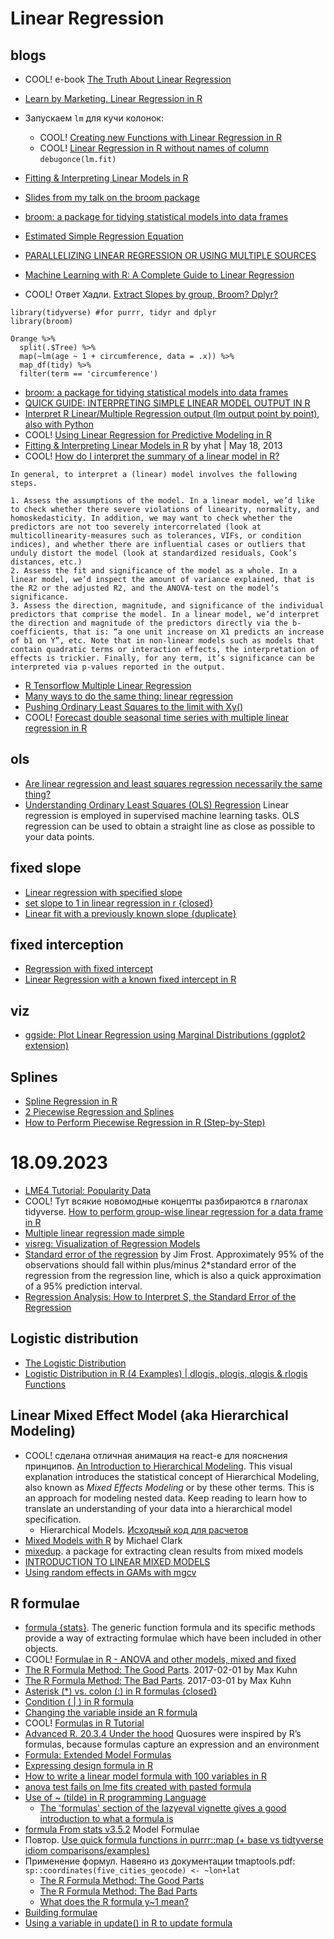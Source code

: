 
# Linear Regression
## blogs
- COOL! e-book [The Truth About Linear Regression](https://www.stat.cmu.edu/~cshalizi/TALR/)
- [Learn by Marketing. Linear Regression in R](https://www.learnbymarketing.com/tutorials/linear-regression-in-r/)

- Запускаем `lm` для кучи колонок:
	- COOL! [Creating new Functions with Linear Regression in R](https://stackoverflow.com/questions/38175775/creating-new-functions-with-linear-regression-in-r)
	- COOL! [Linear Regression in R without names of column](https://stackoverflow.com/questions/43004888/linear-regression-in-r-without-names-of-column)
`debugonce(lm.fit)`

- [Fitting & Interpreting Linear Models in R](http://blog.yhat.com/posts/r-lm-summary.html)
- [Slides from my talk on the broom package](http://varianceexplained.org/r/broom-slides/)
- [broom: a package for tidying statistical models into data frames](http://varianceexplained.org/r/broom-intro/)
- [Estimated Simple Regression Equation](http://www.r-tutor.com/elementary-statistics/simple-linear-regression/estimated-simple-regression-equation)
- [PARALLELIZING LINEAR REGRESSION OR USING MULTIPLE SOURCES](https://freakonometrics.hypotheses.org/53283)
- [Machine Learning with R: A Complete Guide to Linear Regression](https://appsilon.com/r-linear-regression/)
- COOL! Ответ Хадли. [Extract Slopes by group, Broom? Dplyr?](https://community.rstudio.com/t/extract-slopes-by-group-broom-dplyr/2751)
```
library(tidyverse) #for purrr, tidyr and dplyr
library(broom)

Orange %>%
  split(.$Tree) %>%
  map(~lm(age ~ 1 + circumference, data = .x)) %>%
  map_df(tidy) %>%
  filter(term == 'circumference')
```
- [broom: a package for tidying statistical models into data frames](http://varianceexplained.org/r/broom-intro/)
- [QUICK GUIDE: INTERPRETING SIMPLE LINEAR MODEL OUTPUT IN R](https://feliperego.github.io/blog/2015/10/23/Interpreting-Model-Output-In-R)
- [Interpret R Linear/Multiple Regression output (lm output point by point), also with Python](https://medium.com/@vineetjaiswal/interpret-r-linear-multiple-regression-output-lm-output-point-by-point-also-with-python-8e53b2ee2a40)
- COOL! [Using Linear Regression for Predictive Modeling in R](https://www.dataquest.io/blog/statistical-learning-for-predictive-modeling-r/)
- [Fitting & Interpreting Linear Models in R](http://blog.yhat.com/posts/r-lm-summary.html) by yhat | May 18, 2013
- COOL! [How do I interpret the summary of a linear model in R?](https://www.quora.com/How-do-I-interpret-the-summary-of-a-linear-model-in-R)
```
In general, to interpret a (linear) model involves the following steps.

1. Assess the assumptions of the model. In a linear model, we’d like to check whether there severe violations of linearity, normality, and homoskedasticity. In addition, we may want to check whether the predictors are not too severely intercorrelated (look at multicollinearity-measures such as tolerances, VIFs, or condition indices), and whether there are influential cases or outliers that unduly distort the model (look at standardized residuals, Cook’s distances, etc.)
2. Assess the fit and significance of the model as a whole. In a linear model, we’d inspect the amount of variance explained, that is the R2 or the adjusted R2, and the ANOVA-test on the model’s significance.
3. Assess the direction, magnitude, and significance of the individual predictors that comprise the model. In a linear model, we’d interpret the direction and magnitude of the predictors directly via the b-coefficients, that is: “a one unit increase on X1 predicts an increase of b1 on Y”, etc. Note that in non-linear models such as models that contain quadratic terms or interaction effects, the interpretation of effects is trickier. Finally, for any term, it’s significance can be interpreted via p-values reported in the output.
```
- [R Tensorflow Multiple Linear Regression](https://blog.alpha-analysis.com/2019/08/r-tensorflow-multiple-linear-regression.html)
- [Many ways to do the same thing: linear regression](https://statisticaloddsandends.wordpress.com/2019/04/08/many-ways-to-do-the-same-thing-linear-regression/)
- [Pushing Ordinary Least Squares to the limit with Xy()](https://www.statworx.com/de/blog/pushing-ordinary-least-squares-to-the-limit-with-xy/)
- COOL! [Forecast double seasonal time series with multiple linear regression in R](https://petolau.github.io/Forecast-double-seasonal-time-series-with-multiple-linear-regression-in-R/)

## ols
- [Are linear regression and least squares regression necessarily the same thing?](https://stats.stackexchange.com/questions/523708/are-linear-regression-and-least-squares-regression-necessarily-the-same-thing)
- [Understanding Ordinary Least Squares (OLS) Regression](https://builtin.com/data-science/ols-regression)
Linear regression is employed in supervised machine learning tasks. OLS regression can be used to obtain a straight line as close as possible to your data points.

## fixed slope
- [Linear regression with specified slope](https://stackoverflow.com/questions/33292969/linear-regression-with-specified-slope)
- [set slope to 1 in linear regression in r {closed}](https://stats.stackexchange.com/questions/158821/set-slope-to-1-in-linear-regression-in-r)
- [Linear fit with a previously known slope {duplicate}](https://stackoverflow.com/questions/20709432/linear-fit-with-a-previously-known-slope)

## fixed interception
- [Regression with fixed intercept](https://stats.stackexchange.com/questions/393414/regression-with-fixed-intercept)
- [Linear Regression with a known fixed intercept in R](https://stackoverflow.com/questions/7333203/linear-regression-with-a-known-fixed-intercept-in-r)

## viz
- [ggside: Plot Linear Regression using Marginal Distributions (ggplot2 extension)](https://www.business-science.io/code-tools/2021/05/18/marginal_distributions.html)


## Splines
- [Spline Regression in R](https://medium.com/analytics-vidhya/spline-regression-in-r-960ca82aa62c)
- [2 Piecewise Regression and Splines](https://bookdown.org/tpinto_home/Beyond-Linearity/piecewise-regression-and-splines.html)
- [How to Perform Piecewise Regression in R (Step-by-Step)](https://www.statology.org/piecewise-regression-in-r/)


# 18.09.2023
- [LME4 Tutorial: Popularity Data](https://www.rensvandeschoot.com/tutorials/lme4/)
- COOL! Тут всякие новомодные концепты разбираются в глаголах tidyverse. [How to perform group-wise linear regression for a data frame in R](https://community.rstudio.com/t/how-to-perform-group-wise-linear-regression-for-a-data-frame-in-r/158783)
- [Multiple linear regression made simple](https://statsandr.com/blog/multiple-linear-regression-made-simple/)
- [visreg: Visualization of Regression Models](https://cran.r-project.org/web/packages/visreg/index.html)
- [Standard error of the regression](https://statisticsbyjim.com/glossary/standard-error-regression/) by Jim Frost. Approximately 95% of the observations should fall within plus/minus 2*standard error of the regression from the regression line, which is also a quick approximation of a 95% prediction interval.
- [Regression Analysis: How to Interpret S, the Standard Error of the Regression](https://blog.minitab.com/en/adventures-in-statistics-2/regression-analysis-how-to-interpret-s-the-standard-error-of-the-regression)

## Logistic distribution
- [The Logistic Distribution](https://stat.ethz.ch/R-manual/R-devel/library/stats/html/Logistic.html)
- [Logistic Distribution in R (4 Examples) | dlogis, plogis, qlogis & rlogis Functions](https://statisticsglobe.com/logistic-distribution-in-r-dlogis-plogis-qlogis-rlogis)


## Linear Mixed Effect Model (aka Hierarchical Modeling)
- COOL! сделана отличная анимация на react-е для пояснения принципов. [An Introduction to Hierarchical Modeling](https://mfviz.com/hierarchical-models/).
This visual explanation introduces the statistical concept of Hierarchical Modeling, also known as _Mixed Effects Modeling_ or by these other terms. This is an approach for modeling nested data. Keep reading to learn how to translate an understanding of your data into a hierarchical model specification.
	- Hierarchical Models. [Исходный код для расчетов](https://github.com/mkfreeman/hierarchical-models/)
- [Mixed Models with R](https://m-clark.github.io/mixed-models-with-R/) by Michael Clark
- [mixedup](https://m-clark.github.io/mixedup/index.html). a package for extracting clean results from mixed models
- [INTRODUCTION TO LINEAR MIXED MODELS](https://ourcodingclub.github.io/tutorials/mixed-models/)
- [Using random effects in GAMs with mgcv](https://fromthebottomoftheheap.net/2021/02/02/random-effects-in-gams/)


## R formulae
- [formula {stats}](https://stat.ethz.ch/R-manual/R-devel/library/stats/html/formula.html). The generic function formula and its specific methods provide a way of extracting formulae which have been included in other objects.
- COOL! [Formulae in R - ANOVA and other models, mixed and fixed](https://conjugateprior.org/2013/01/formulae-in-r-anova/)
- [The R Formula Method: The Good Parts](https://rviews.rstudio.com/2017/02/01/the-r-formula-method-the-good-parts/). 2017-02-01 by Max Kuhn
- [The R Formula Method: The Bad Parts](https://rviews.rstudio.com/2017/03/01/the-r-formula-method-the-bad-parts/).  2017-03-01 by Max Kuhn
- [Asterisk (*) vs. colon (:) in R formulas {closed}](https://stackoverflow.com/questions/40567421/asterisk-vs-colon-in-r-formulas)
- [Condition ( | ) in R formula](https://stackoverflow.com/questions/42417963/condition-in-r-formula)
- [Changing the variable inside an R formula](https://statisticaloddsandends.wordpress.com/2019/08/24/changing-the-variable-inside-an-r-formula/)
- COOL! [Formulas in R Tutorial](https://www.datacamp.com/community/tutorials/r-formula-tutorial)
- [Advanced R. 20.3.4 Under the hood](https://adv-r.hadley.nz/evaluation.html#quosure-impl) Quosures were inspired by R’s formulas, because formulas capture an expression and an environment
- [Formula: Extended Model Formulas](https://cran.r-project.org/web/packages/Formula/index.html)
- [Expressing design formula in R](http://genomicsclass.github.io/book/pages/expressing_design_formula.html)
- [How to write a linear model formula with 100 variables in R](https://stats.stackexchange.com/questions/29477/how-to-write-a-linear-model-formula-with-100-variables-in-r)
- [anova test fails on lme fits created with pasted formula](https://stackoverflow.com/questions/7666807/anova-test-fails-on-lme-fits-created-with-pasted-formula/7668846#7668846)
- [Use of ~ (tilde) in R programming Language](https://stackoverflow.com/questions/14976331/use-of-tilde-in-r-programming-language)
	- [The 'formulas' section of the lazyeval vignette gives a good introduction to what a formula is](https://cran.r-project.org/web/packages/lazyeval/vignettes/lazyeval.html)
- [formula From stats v3.5.2](https://www.rdocumentation.org/packages/stats/versions/3.5.2/topics/formula) Model Formulae
- Повтор. [Use quick formula functions in purrr::map (+ base vs tidtyverse idiom comparisons/examples)](https://rud.is/b/2016/07/26/use-quick-formula-functions-in-purrrmap-base-vs-tidtyverse-idiom-comparisonsexamples/)
- Применение формул. Навеяно из документации tmaptools.pdf: `sp::coordinates(five_cities_geocode) <- ~lon+lat`
	- [The R Formula Method: The Good Parts](https://rviews.rstudio.com/2017/02/01/the-r-formula-method-the-good-parts/)
	- [The R Formula Method: The Bad Parts](https://rviews.rstudio.com/2017/03/01/the-r-formula-method-the-bad-parts/)
	- [What does the R formula y~1 mean?](https://stackoverflow.com/questions/13366755/what-does-the-r-formula-y1-mean)
- [Building formulae](http://www.brodrigues.co/blog/2017-12-27-build_formulae/)
- [Using a variable in update() in R to update formula](https://stackoverflow.com/questions/38980066/using-a-variable-in-update-in-r-to-update-formula)


